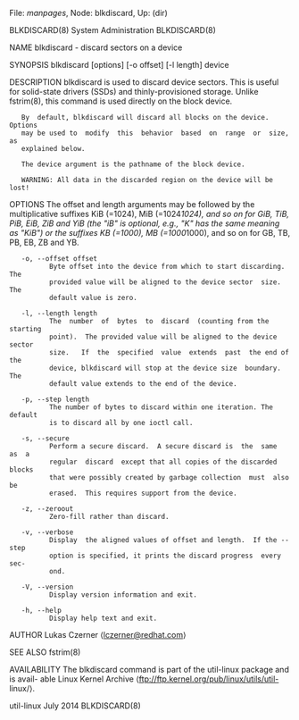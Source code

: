File: *manpages*,  Node: blkdiscard,  Up: (dir)

BLKDISCARD(8)                System Administration               BLKDISCARD(8)



NAME
       blkdiscard - discard sectors on a device

SYNOPSIS
       blkdiscard [options] [-o offset] [-l length] device

DESCRIPTION
       blkdiscard  is  used  to  discard  device  sectors.  This is useful for
       solid-state drivers  (SSDs)  and  thinly-provisioned  storage.   Unlike
       fstrim(8), this command is used directly on the block device.

       By  default, blkdiscard will discard all blocks on the device.  Options
       may be used to  modify  this  behavior  based  on  range  or  size,  as
       explained below.

       The device argument is the pathname of the block device.

       WARNING: All data in the discarded region on the device will be lost!

OPTIONS
       The  offset  and length arguments may be followed by the multiplicative
       suffixes KiB (=1024), MiB (=1024*1024), and so on for  GiB,  TiB,  PiB,
       EiB,  ZiB and YiB (the "iB" is optional, e.g., "K" has the same meaning
       as "KiB") or the suffixes KB (=1000), MB (=1000*1000), and  so  on  for
       GB, TB, PB, EB, ZB and YB.

       -o, --offset offset
              Byte offset into the device from which to start discarding.  The
              provided value will be aligned to the device sector  size.   The
              default value is zero.

       -l, --length length
              The  number  of  bytes  to  discard  (counting from the starting
              point).  The provided value will be aligned to the device sector
              size.   If  the  specified  value  extends  past  the end of the
              device, blkdiscard will stop at the device size  boundary.   The
              default value extends to the end of the device.

       -p, --step length
              The number of bytes to discard within one iteration. The default
              is to discard all by one ioctl call.

       -s, --secure
              Perform a secure discard.  A secure discard is  the  same  as  a
              regular  discard  except that all copies of the discarded blocks
              that were possibly created by garbage collection  must  also  be
              erased.  This requires support from the device.

       -z, --zeroout
              Zero-fill rather than discard.

       -v, --verbose
              Display  the aligned values of offset and length.  If the --step
              option is specified, it prints the discard progress  every  sec-
              ond.

       -V, --version
              Display version information and exit.

       -h, --help
              Display help text and exit.

AUTHOR
       Lukas Czerner ⟨lczerner@redhat.com⟩

SEE ALSO
       fstrim(8)

AVAILABILITY
       The  blkdiscard command is part of the util-linux package and is avail-
       able Linux Kernel  Archive  ⟨ftp://ftp.kernel.org/pub/linux/utils/util-
       linux/⟩.



util-linux                         July 2014                     BLKDISCARD(8)
